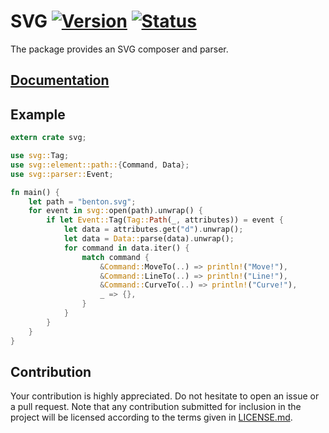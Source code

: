 # SVG [![Version][version-img]][version-url] [![Status][status-img]][status-url]

The package provides an SVG composer and parser.

## [Documentation][doc]

## Example

```rust
extern crate svg;

use svg::Tag;
use svg::element::path::{Command, Data};
use svg::parser::Event;

fn main() {
    let path = "benton.svg";
    for event in svg::open(path).unwrap() {
        if let Event::Tag(Tag::Path(_, attributes)) = event {
            let data = attributes.get("d").unwrap();
            let data = Data::parse(data).unwrap();
            for command in data.iter() {
                match command {
                    &Command::MoveTo(..) => println!("Move!"),
                    &Command::LineTo(..) => println!("Line!"),
                    &Command::CurveTo(..) => println!("Curve!"),
                    _ => {},
                }
            }
        }
    }
}
```

## Contribution

Your contribution is highly appreciated. Do not hesitate to open an issue or a
pull request. Note that any contribution submitted for inclusion in the project
will be licensed according to the terms given in [LICENSE.md](LICENSE.md).

[doc]: https://bodoni.github.io/svg
[status-img]: https://travis-ci.org/bodoni/svg.svg?branch=master
[status-url]: https://travis-ci.org/bodoni/svg
[version-img]: https://img.shields.io/crates/v/svg.svg
[version-url]: https://crates.io/crates/svg
